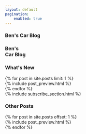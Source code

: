 ```yaml
---
layout: default
pagination:
    enabled: true
---
```


<section id="homepage">
    <section id="intro" class="is-intro-section">
        <div class="background-image-wrapper is-dark">
            <div class="is-opaque" style="background-image: url('https://assets.bpwalters.com/images/bens_car_blog/subifest_midwest_2019/smurfed_sti_2.jpg');"></div>
        </div>
        <div class="container has-middle-text">
            <div class="item flex-100">
                <div class="intro-title">
                    <h1 class="is-hidden-mobile is-hidden-tablet"><span>Ben's</span> Car Blog</h1>
                    <h1 class="is-hidden-desktop"><span>Ben's</span><br>Car Blog</h1>
                </div>
            </div>
        </div>
    </section>
    <section id="latest-post">
        <div class="container">
            <div class="item flex-100 is-center-aligned">
                <h1>What's New</h1>
            </div>
            {% for post in site.posts limit: 1 %}
                <div class="item flex-100 first-post">
                    {% include post_preview.html %}
                </div>
            {% endfor %}
        </div>
    </section>
    {% include subscribe_section.html %}
    <section id="other-posts">
        <div class="container">
            <div class="item flex-100 is-center-aligned">
                <h1>Other Posts</h1>
            </div>
            {% for post in site.posts offset: 1 %}
                <div class="item flex-50">
                    {% include post_preview.html %}
                </div>
            {% endfor %}
        </div>
    </section>
</section>